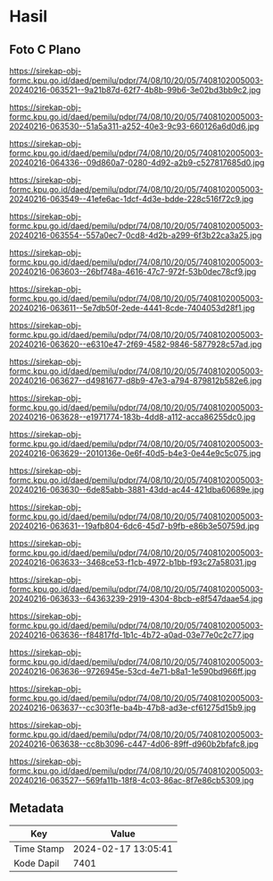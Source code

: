 # Hasil

## Foto C Plano

https://sirekap-obj-formc.kpu.go.id/daed/pemilu/pdpr/74/08/10/20/05/7408102005003-20240216-063521--9a21b87d-62f7-4b8b-99b6-3e02bd3bb9c2.jpg

https://sirekap-obj-formc.kpu.go.id/daed/pemilu/pdpr/74/08/10/20/05/7408102005003-20240216-063530--51a5a311-a252-40e3-9c93-660126a6d0d6.jpg

https://sirekap-obj-formc.kpu.go.id/daed/pemilu/pdpr/74/08/10/20/05/7408102005003-20240216-064336--09d860a7-0280-4d92-a2b9-c527817685d0.jpg

https://sirekap-obj-formc.kpu.go.id/daed/pemilu/pdpr/74/08/10/20/05/7408102005003-20240216-063549--41efe6ac-1dcf-4d3e-bdde-228c516f72c9.jpg

https://sirekap-obj-formc.kpu.go.id/daed/pemilu/pdpr/74/08/10/20/05/7408102005003-20240216-063554--557a0ec7-0cd8-4d2b-a299-6f3b22ca3a25.jpg

https://sirekap-obj-formc.kpu.go.id/daed/pemilu/pdpr/74/08/10/20/05/7408102005003-20240216-063603--26bf748a-4616-47c7-972f-53b0dec78cf9.jpg

https://sirekap-obj-formc.kpu.go.id/daed/pemilu/pdpr/74/08/10/20/05/7408102005003-20240216-063611--5e7db50f-2ede-4441-8cde-7404053d28f1.jpg

https://sirekap-obj-formc.kpu.go.id/daed/pemilu/pdpr/74/08/10/20/05/7408102005003-20240216-063620--e6310e47-2f69-4582-9846-5877928c57ad.jpg

https://sirekap-obj-formc.kpu.go.id/daed/pemilu/pdpr/74/08/10/20/05/7408102005003-20240216-063627--d4981677-d8b9-47e3-a794-879812b582e6.jpg

https://sirekap-obj-formc.kpu.go.id/daed/pemilu/pdpr/74/08/10/20/05/7408102005003-20240216-063628--e1971774-183b-4dd8-a112-acca86255dc0.jpg

https://sirekap-obj-formc.kpu.go.id/daed/pemilu/pdpr/74/08/10/20/05/7408102005003-20240216-063629--2010136e-0e6f-40d5-b4e3-0e44e9c5c075.jpg

https://sirekap-obj-formc.kpu.go.id/daed/pemilu/pdpr/74/08/10/20/05/7408102005003-20240216-063630--6de85abb-3881-43dd-ac44-421dba60689e.jpg

https://sirekap-obj-formc.kpu.go.id/daed/pemilu/pdpr/74/08/10/20/05/7408102005003-20240216-063631--19afb804-6dc6-45d7-b9fb-e86b3e50759d.jpg

https://sirekap-obj-formc.kpu.go.id/daed/pemilu/pdpr/74/08/10/20/05/7408102005003-20240216-063633--3468ce53-f1cb-4972-b1bb-f93c27a58031.jpg

https://sirekap-obj-formc.kpu.go.id/daed/pemilu/pdpr/74/08/10/20/05/7408102005003-20240216-063633--64363239-2919-4304-8bcb-e8f547daae54.jpg

https://sirekap-obj-formc.kpu.go.id/daed/pemilu/pdpr/74/08/10/20/05/7408102005003-20240216-063636--f84817fd-1b1c-4b72-a0ad-03e77e0c2c77.jpg

https://sirekap-obj-formc.kpu.go.id/daed/pemilu/pdpr/74/08/10/20/05/7408102005003-20240216-063636--9726945e-53cd-4e71-b8a1-1e590bd966ff.jpg

https://sirekap-obj-formc.kpu.go.id/daed/pemilu/pdpr/74/08/10/20/05/7408102005003-20240216-063637--cc303f1e-ba4b-47b8-ad3e-cf61275d15b9.jpg

https://sirekap-obj-formc.kpu.go.id/daed/pemilu/pdpr/74/08/10/20/05/7408102005003-20240216-063638--cc8b3096-c447-4d06-89ff-d960b2bfafc8.jpg

https://sirekap-obj-formc.kpu.go.id/daed/pemilu/pdpr/74/08/10/20/05/7408102005003-20240216-063527--569fa11b-18f8-4c03-86ac-8f7e86cb5309.jpg


## Metadata

| Key        | Value               |
| ---------- | ------------------- |
| Time Stamp | 2024-02-17 13:05:41 |
| Kode Dapil | 7401                |



